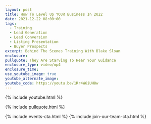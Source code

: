```yaml
---
layout: post
title: How To Level Up YOUR Business In 2022
date: 2021-12-22 08:00:00
tags:
  - Training
  - Lead Generation
  - Lead Conversion
  - Listing Presentation
  - Buyer Prospects
excerpt: Behind The Scenes Training With Blake Sloan
enclosure:
pullquote: They Are Starving To Hear Your Guidance
enclosure_type: video/mp4
enclosure_time:
use_youtube_image: true
youtube_alternate_image:
youtube_code: https://youtu.be/1Rr4W6iUH8w
---
```

{% include youtube.html %}

{% include pullquote.html %}

{% include events-cta.html %} {% include join-our-team-cta.html %}
